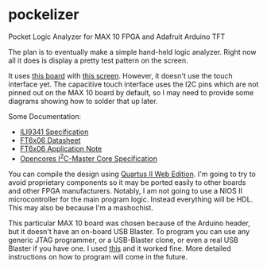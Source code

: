# pockelizer
Pocket Logic Analyzer for MAX 10 FPGA and Adafruit Arduino TFT

The plan is to eventually make a simple hand-held logic analyzer. Right now all it does is display a pretty test pattern on the screen.

It uses [this board](http://www.altera.com/products/devkits/altera/kit-max-10-evaluation.html) with [this screen](https://www.adafruit.com/products/1947).
However, it doesn't use the touch interface yet. The capacitive touch interface uses the I2C pins which are not pinned out on the
MAX 10 board by default, so I may need to provide some diagrams showing how to solder that up later.

Some Documentation:

* [ILI9341 Specification](http://www.newhavendisplay.com/app_notes/ILI9341.pdf)
* [FT6x06 Datasheet](http://www.adafruit.com/datasheets/FT6x06%20Datasheet_V0.1_Preliminary_20120723.pdf)
* [FT6x06 Application Note](http://www.adafruit.com/datasheets/FT6x06_AN_public_ver0.1.3.pdf)
* [Opencores I<sup>2</sup>C-Master Core Specification](http://www.urel.feec.vutbr.cz/MPLD/PDF/i2c_specs.pdf)

You can compile the design using [Quartus II Web Edition](http://www.altera.com/products/software/quartus-ii/web-edition/qts-we-index.html).
I'm going to try to avoid proprietary components so it may be ported easily to other boards and other FPGA manufacturers.
Notably, I am not going to use a NIOS II microcontroller for the main program logic. Instead everything will be HDL. This may also be because I'm a mashochist.

This particular MAX 10 board was chosen because of the Arduino header, but it doesn't have an on-board USB Blaster.
To program you can use any generic JTAG programmer, or a USB-Blaster clone, or even a real USB Blaster if you have one. 
I used [this](http://www.amazon.com/gp/product/B00IRODADK/ref=oh_aui_detailpage_o00_s00?ie=UTF8&psc=1) and it worked fine.
More detailed instructions on how to program will come in the future.
